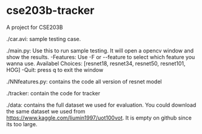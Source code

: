 # cse203b-tracker
A project for CSE203B

./car.avi: sample testing case.

./main.py: Use this to run sample testing. It will open a opencv window and show the results.
    -Features: Use -F or --feature to select which feature you wanna use. Availabel Choices: [resnet18, resnet34, resnet50, resnet101, HOG]
    -Quit: press q to exit the window
    
./NNfeatures.py: contains the code all version of resnet model

./tracker: contain the code for tracker

./data: contains the full dataset we used for evaluation. You could download the same dataset we used from https://www.kaggle.com/liumin1997/uot100vot. It is empty on github since its too large. 
